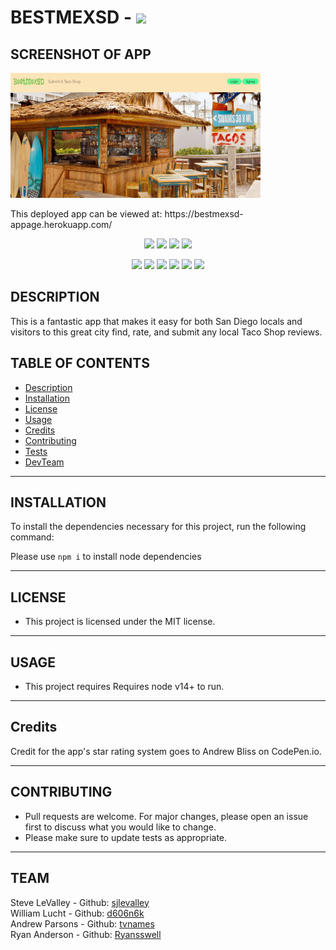 # BESTMEXSD - ![](https://img.shields.io/badge/License-MIT-yellow.svg)

## SCREENSHOT OF APP

![App Screenshot](AppScreenShot.png "Description")

<p>This deployed app can be viewed at: https://bestmexsd-appage.herokuapp.com/   </p>

<p align="center">
    <img src="https://img.shields.io/github/repo-size/tvnames/BestMexSD" />
    <img src="https://img.shields.io/github/languages/top/tvnames/BestMexSD"  />
    <img src="https://img.shields.io/github/issues/tvnames/BestMexSD" />
    <img src="https://img.shields.io/github/last-commit/tvnames/BestMexSD" >

</p>
  
<p align="center">
    <img src="https://img.shields.io/badge/Javascript-yellow" />
    <img src="https://img.shields.io/badge/express-orange" />
    <img src="https://img.shields.io/badge/DataBase-MongoDB-green"  />
    <img src="https://img.shields.io/badge/Deploy%3A-Heroku-pink"  />
    <img src="https://img.shields.io/badge/splide-js-yellowgreen"  />
    <img src="https://img.shields.io/badge/bootstrap-v4-blue"  />
    <!-- <img src="https://img.shields.io/badge/license-MIT-blue" /> -->
</p>

## DESCRIPTION

This is a fantastic app that makes it easy for both San Diego locals and visitors to this great city find, rate, and submit any local Taco Shop reviews.

## TABLE OF CONTENTS

- [Description](#description)
- [Installation](#Installation)
- [License](#License)
- [Usage](#Usage)
- [Credits](#Credits)
- [Contributing](#Contributing)
- [Tests](#Tests)
- [DevTeam](#Team)
<hr>

## INSTALLATION

To install the dependencies necessary for this project, run the following command:

Please use `npm i` to install node dependencies

<hr>

## LICENSE

- This project is licensed under the MIT license.
<hr>

## USAGE

- This project requires Requires node v14+ to run.
<hr>

## Credits

Credit for the app's star rating system goes to Andrew Bliss on CodePen.io.

<hr>

## CONTRIBUTING

- Pull requests are welcome. For major changes, please open an issue first to discuss what you would like to change.
- Please make sure to update tests as appropriate.
<hr>

## TEAM

Steve LeValley - Github: [sjlevalley](https://www.github.com/sjlevalley)<br>
William Lucht - Github: [d606n6k](https://github.com/d606n6k)<br>
Andrew Parsons - Github: [tvnames](https://github.com/tvnames)<br>
Ryan Anderson - Github: [Ryansswell](https://github.com/Ryansswell)<br>
